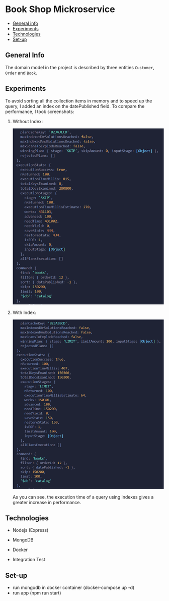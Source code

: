 # Book Shop Mickroservice

- [General info](#general-info)
- [Experiments](#experiments)
- [Technologies](#technologies)
- [Set-up](#set-up)

## General Info

The domain model in the project is described by three entities `Customer`, `Order` and `Book`.

## Experiments

To avoid sorting all the collection items in memory and to speed up the query, I added an index on the datePublished field.
To compare the performance, I took screenshots:

1. Without Index:

   ![](./plan_query/without_index.png)

2. With Index:

   ![](./plan_query/use_index.png)

   As you can see, the execution time of a query using indexes gives a greater increase in performance.

## Technologies

- Nodejs (Express)

- MongoDB

- Docker

- Integration Test

## Set-up
- run mongodb in docker container (docker-compose up -d)
- run app (npm run start)
